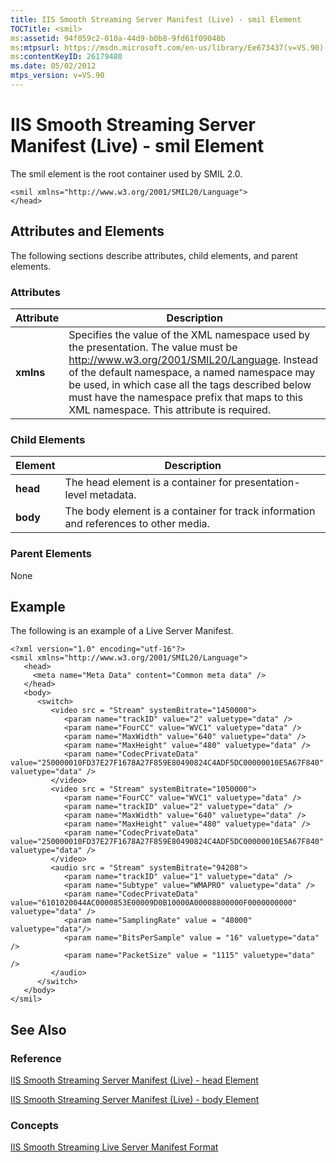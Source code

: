 ```yaml
---
title: IIS Smooth Streaming Server Manifest (Live) - smil Element
TOCTitle: <smil>
ms:assetid: 94f059c2-010a-44d9-b0b8-9fd61f09048b
ms:mtpsurl: https://msdn.microsoft.com/en-us/library/Ee673437(v=VS.90)
ms:contentKeyID: 26179480
ms.date: 05/02/2012
mtps_version: v=VS.90
---
```


# IIS Smooth Streaming Server Manifest (Live) - smil Element

The smil element is the root container used by SMIL 2.0.

    <smil xmlns="http://www.w3.org/2001/SMIL20/Language">
    </head>

## Attributes and Elements

The following sections describe attributes, child elements, and parent elements.

### Attributes

|Attribute|Description|
|--- |--- |
|**xmlns**|Specifies the value of the XML namespace used by the presentation. The value must be <a href="http://www.w3.org/2001/smil20/language">http://www.w3.org/2001/SMIL20/Language</a>. Instead of the default namespace, a named namespace may be used, in which case all the tags described below must have the namespace prefix that maps to this XML namespace. This attribute is required.|

### Child Elements

|Element|Description|
|--- |--- |
|**head**|The head element is a container for presentation-level metadata.|
|**body**|The body element is a container for track information and references to other media.|


### Parent Elements

None

## Example

The following is an example of a Live Server Manifest.

    <?xml version="1.0" encoding="utf-16"?>
    <smil xmlns="http://www.w3.org/2001/SMIL20/Language">
       <head>
         <meta name="Meta Data" content="Common meta data" />
       </head>
       <body>
          <switch>
             <video src = "Stream" systemBitrate="1450000">
                <param name="trackID" value="2" valuetype="data" />
                <param name="FourCC" value="WVC1" valuetype="data" />
                <param name="MaxWidth" value="640" valuetype="data" />
                <param name="MaxHeight" value="480" valuetype="data" />
                <param name="CodecPrivateData" value="250000010FD37E27F1678A27F859E80490824C4ADF5DC00000010E5A67F840" valuetype="data" />
             </video>
             <video src = "Stream" systemBitrate="1050000">
                <param name="FourCC" value="WVC1" valuetype="data" />
                <param name="trackID" value="2" valuetype="data" />
                <param name="MaxWidth" value="640" valuetype="data" />
                <param name="MaxHeight" value="480" valuetype="data" />
                <param name="CodecPrivateData" value="250000010FD37E27F1678A27F859E80490824C4ADF5DC00000010E5A67F840" valuetype="data" />
             </video>
             <audio src = "Stream" systemBitrate="94208">
                <param name="trackID" value="1" valuetype="data" />
                <param name="Subtype" value="WMAPRO" valuetype="data" />
                <param name="CodecPrivateData" value="6101020044AC0000853E00009D0B10000A00008800000F0000000000" valuetype="data" />
                <param name="SamplingRate" value = "48000" valuetype="data"/>
                <param name="BitsPerSample" value = "16" valuetype="data" />
                <param name="PacketSize" value = "1115" valuetype="data" />
             </audio>
          </switch>
       </body>
    </smil>

## See Also

### Reference

[IIS Smooth Streaming Server Manifest (Live) - head Element](iis-smooth-streaming-server-manifest-live-head-element.md)

[IIS Smooth Streaming Server Manifest (Live) - body Element](iis-smooth-streaming-server-manifest-live-body-element.md)

### Concepts

[IIS Smooth Streaming Live Server Manifest Format](iis-smooth-streaming-live-server-manifest-format.md)

